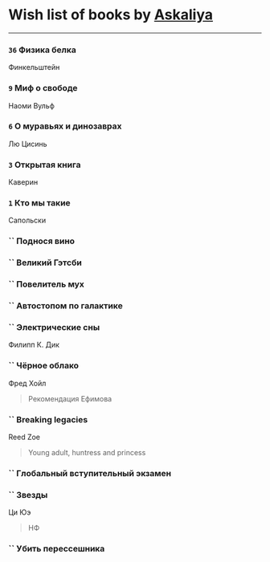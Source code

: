# Wish list of books by [Askaliya](http://vk.com/id326783541)
---

### `36` Физика белка
Финкельштейн

### `9` Миф о свободе
Наоми Вульф

### `6` О муравьях и динозаврах
Лю Цисинь

### `3` Открытая книга
Каверин

### `1` Кто мы такие
Сапольски

### `` Поднося вино

### `` Великий Гэтсби

### `` Повелитель мух

### `` Автостопом по галактике

### `` Электрические сны
Филипп К. Дик

### `` Чёрное облако
Фред Хойл
> Рекомендация Ефимова

### `` Breaking legacies
Reed Zoe
> Young adult,  huntress and princess

### `` Глобальный вступительный экзамен

### `` Звезды
Ци Юэ
> НФ

### `` Убить перессешника

